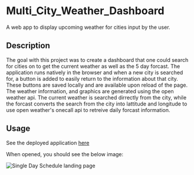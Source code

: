 # Multi_City_Weather_Dashboard
A web app to display upcoming weather for cities input by the user.

## Description

The goal with this project was to create a dashboard that one could search for cities on to get the current weather as well as the 5 day forcast. The application runs natively in the browser and when a new city is searched for, a button is added to easily return to the information about that city. These buttons are saved locally and are available upon reload of the page. The weather information, and graphics are generated using the open weather api. The current weather is searched dirrectly from the city, while the forcast converts the search from the city into lattitude and longitude to use open weather's onecall api to retreive daily forcast information.

## Usage

See the deployed application [here](https://tward9.github.io/Multi_City_Weather_Dashboard/)

When opened, you should see the below image:


![Single Day Schedule landing page](Single_Day_Schedule_Page.png)

